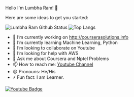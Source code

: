 Hello I'm Lumbha Ram! 👋

Here are some ideas to get you started:

![Lumbha Ram Github Status](https://github-readme-stats.vercel.app/api?username=erlumbharam&show_icons=true&theme=merko)
![Top Langs](https://github-readme-stats.vercel.app/api/top-langs/?username=erlumbharam)

- 🔭 I’m currently working on http://courserasolutions.info
- 🌱 I’m currently learning Machine Learning, Python
- 👯 I’m looking to collaborate on Youtube
- 🤔 I’m looking for help with AWS
- 💬 Ask me about Coursera and Nptel Problems
- 📫 How to reach me: [Youtube Channel](https://www.youtube.com/channel/UC6hqCvkl7sKYEMA6mx0vxzw)
- 😄 Pronouns: He/His
- ⚡ Fun fact: I am Learner.

[![Youtube Badge](https://img.shields.io/badge/Youtube-LinkedData-red)](https://www.youtube.com/channel/UC6hqCvkl7sKYEMA6mx0vxzw)
